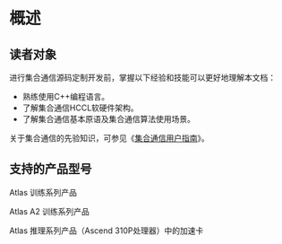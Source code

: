 # 概述

## 读者对象

进行集合通信源码定制开发前，掌握以下经验和技能可以更好地理解本文档：

-   熟练使用C++编程语言。
-   了解集合通信HCCL软硬件架构。
-   了解集合通信基本原语及集合通信算法使用场景。

关于集合通信的先验知识，可参见《[集合通信用户指南](https://hiascend.com/document/redirect/CannCommunityHcclUg)》。

## 支持的产品型号

Atlas 训练系列产品

Atlas A2 训练系列产品

Atlas 推理系列产品（Ascend 310P处理器）中的加速卡

